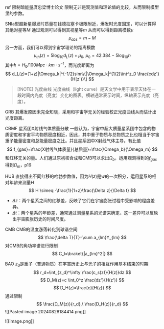 ref 限制暗能量庹忠梁博士论文
限制无非是观测值和理论值的比较，从而限制模型里的参数。

SNIa型超新星爆发时质量在钱德拉塞卡极限附近，爆发时光度固定，可以计算得其绝对星等$M$
通过观测可以得到其视星等$m$
从而可以得到距离模数$\mu$
$$
\mu_{obs}=m-M
$$
另一方面，我们可以得到宇宙学理论的距离模数
$$
	\mu_{th}(z)=5\log_{10}d_L(z)+\mu_0,\ \mu_0=42.384-5\log_{10}h
$$
其中$h=H_0/100 Mpc \cdot km \cdot s^{-1}$，而光度距离为
$$
d_L(z)=(1+z)|\Omega_k|^{-1/2}sinn\{|\Omega_k|^{1/2}\int^z_0 \frac{cdz'}{H(z')}\}
$$

> [!NOTE] 光度曲线
> 光度曲线（light curve）是天文学中用于表示天体在一段时间内光度（亮度）变化的图表。横轴通常表示时间，纵轴表示光度（亮度）。

GRB
其爆发原因未完全知晓，采用和宇宙学无关的经验校正光度曲线从而估计出光度距离。

CBMF 星系团X射线气体质量分散
一般认为，宇宙中超大质量星系团中包含的物质密度和宇宙平均物质密度相近，因此，其中重子物质与总物质之比也相当于宇宙重子能量密度和总能量密度之比。并且星系团中X射线气体主导，有比值
$$
f_{gas}=\frac{X射线气体质量}{总质量}=\frac{\Omega_b}{\Omega_m}
$$
和红移无关的量。人们通过原初核合成和CMB可以求出$\Omega_b$，运用观测得到的$f_{gas}$得到$\Omega_m$，p16

HUB
直接得出不同红移的哈勃参数值，因为$H(z)$是$w$的一次积分，运用星系的相对年龄来测量H
$$
	H \simeq -\frac{1}{1+z}\frac{\Delta z}{\Delta t}
$$
- $\Delta z$：两个星系之间的红移差，反映了它们在宇宙膨胀过程中受影响的程度差异。
- $\Delta t$：两个星系的年龄差，通常通过测量星系的光谱来确定。这一差异可以反映出宇宙膨胀历史的时间尺度。

CMB
CMB的温度涨落转化到球谐空间
$$
\frac{\delta T}{T}=\sum a_{lm}Y_{lm}
$$
对CMB的角功率谱进行限制
$$
C_l=\braket{|a_{lm}^2|}
$$


BAO
$z_d$是重子（普通物质）在宇宙历史上与光子的相互作用基本结束的时期
$$
r_d=\int_{z_d}^\infty \frac{c_s(z)}{H(z)}dz
$$
$$
D_M(z)=c \int_0^z \frac{dz'}{H(z')}
$$
$$
D_H(z)=\frac{c}{H(z)}
$$
通过限制$$
\frac{D_M(z)}{r_d},\ \frac{D_H(z)}{r_d}
$$
![[Pasted image 20240828184414.png]]


![[image.png]]